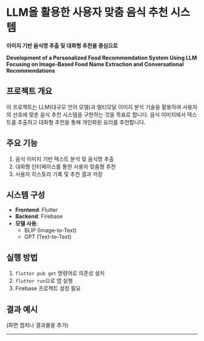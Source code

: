 # LLM을 활용한 사용자 맞춤 음식 추천 시스템  
**이미지 기반 음식명 추출 및 대화형 추천을 중심으로**  

**Development of a Personalized Food Recommendation System Using LLM**  
**Focusing on Image-Based Food Name Extraction and Conversational Recommendations**

## 프로젝트 개요
이 프로젝트는 LLM(대규모 언어 모델)과 멀티모달 이미지 분석 기술을 활용하여 사용자의 선호에 맞춘 음식 추천 시스템을 구현하는 것을 목표로 합니다. 음식 이미지에서 텍스트를 추출하고 대화형 추천을 통해 개인화된 요리를 추천합니다.

## 주요 기능
1. 음식 이미지 기반 텍스트 분석 및 음식명 추출
2. 대화형 인터페이스를 통한 사용자 맞춤형 추천
3. 사용자 히스토리 기록 및 추천 결과 저장

## 시스템 구성
- **Frontend**: Flutter
- **Backend**: Firebase
- **모델 사용**:
  - BLIP (Image-to-Text)
  - GPT (Text-to-Text)

## 실행 방법
1. `flutter pub get` 명령어로 의존성 설치
2. `flutter run`으로 앱 실행
3. Firebase 프로젝트 설정 필요

## 결과 예시
(화면 캡처나 결과물을 추가)

---
